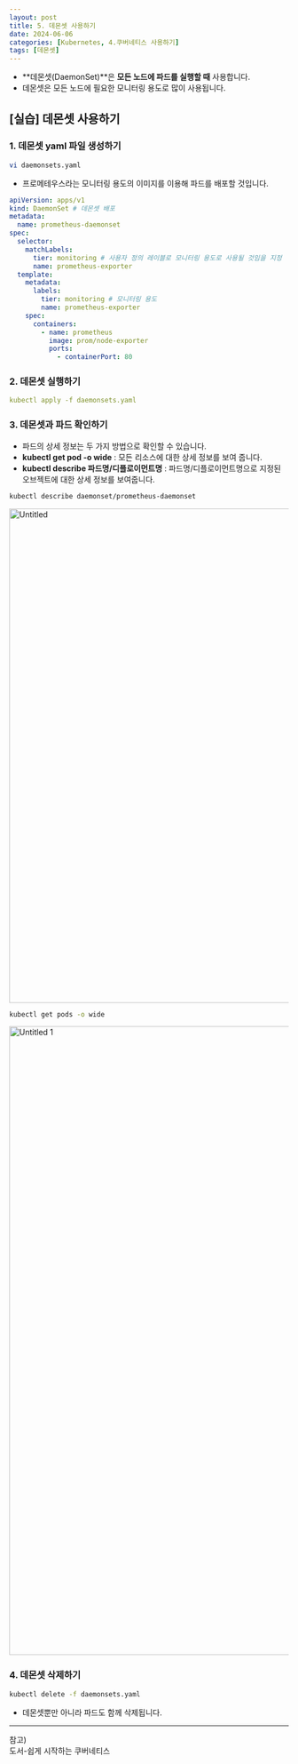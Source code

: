 ```yaml
---
layout: post
title: 5. 데몬셋 사용하기
date: 2024-06-06
categories: [Kubernetes, 4.쿠버네티스 사용하기]
tags: [데몬셋]
---
```


- **데몬셋(DaemonSet)**은 **모든 노드에 파드를 실행할 때** 사용합니다.
- 데몬셋은 모든 노드에 필요한 모니터링 용도로 많이 사용됩니다.

## [실습] 데몬셋 사용하기

### 1. 데몬셋 yaml 파일 생성하기

```bash
vi daemonsets.yaml
```

- 프로메테우스라는 모니터링 용도의 이미지를 이용해 파드를 배포할 것입니다.

```yaml
apiVersion: apps/v1
kind: DaemonSet # 데몬셋 배포
metadata:
  name: prometheus-daemonset
spec:
  selector:
    matchLabels:
      tier: monitoring # 사용자 정의 레이블로 모니터링 용도로 사용될 것임을 지정
      name: prometheus-exporter
  template:
    metadata:
      labels:
        tier: monitoring # 모니터링 용도
        name: prometheus-exporter
    spec:
      containers:
        - name: prometheus
          image: prom/node-exporter
          ports:
            - containerPort: 80

```

### 2. 데몬셋 실행하기

```yaml
kubectl apply -f daemonsets.yaml
```

### 3. 데몬셋과 파드 확인하기

- 파드의 상세 정보는 두 가지 방법으로 확인할 수 있습니다.
- **kubectl get pod -o wide** : 모든 리소스에 대한 상세 정보를 보여 줍니다.
- **kubectl describe 파드명/디플로이먼트명** : 파드명/디플로이먼트명으로 지정된 오브젝트에 대한 상세 정보를 보여줍니다.

```bash
kubectl describe daemonset/prometheus-daemonset
```

<img width="890" alt="Untitled" src="https://github.com/xotlr333/xotlr333.github.io/assets/81614820/84acaf2a-56c3-41e0-bdeb-2e5b71ca6c27">

```bash
kubectl get pods -o wide
```

<img width="1132" alt="Untitled 1" src="https://github.com/xotlr333/xotlr333.github.io/assets/81614820/746dd6c4-d982-4035-b4bc-0c4b498c13b9">

### 4. 데몬셋 삭제하기

```bash
kubectl delete -f daemonsets.yaml
```

- 데몬셋뿐만 아니라 파드도 함께 삭제됩니다.





---
참고)  
도서-쉽게 시작하는 쿠버네티스